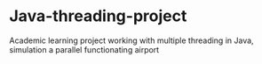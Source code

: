 # Java-threading-project
Academic learning project working with multiple threading in Java, simulation a parallel functionating airport
